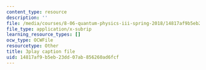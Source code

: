 ```yaml
---
content_type: resource
description: ''
file: /media/courses/8-06-quantum-physics-iii-spring-2018/14817af9b5eb23dd07ab856260ad6fcf_qk6l3z5ab0o.srt
file_type: application/x-subrip
learning_resource_types: []
ocw_type: OCWFile
resourcetype: Other
title: 3play caption file
uid: 14817af9-b5eb-23dd-07ab-856260ad6fcf
---
```

